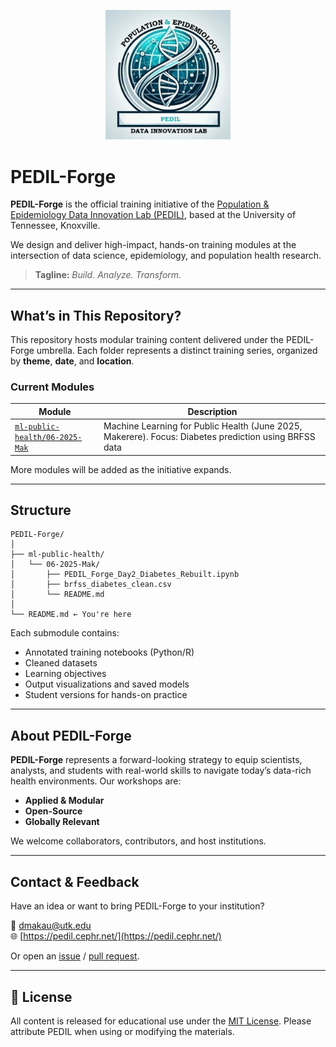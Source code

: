 <p align="center">
  <img src="Pedil logo2.png" alt="PEDIL Logo" width="200"/>
</p>


# PEDIL-Forge

**PEDIL-Forge** is the official training initiative of the [Population & Epidemiology Data Innovation Lab (PEDIL)](https://pedil.cephr.net/), based at the University of Tennessee, Knoxville.

We design and deliver high-impact, hands-on training modules at the intersection of data science, epidemiology, and population health research.

> **Tagline:** _Build. Analyze. Transform._

---

## What’s in This Repository?

This repository hosts modular training content delivered under the PEDIL-Forge umbrella. Each folder represents a distinct training series, organized by **theme**, **date**, and **location**.

### Current Modules

| Module | Description |
|--------|-------------|
| [`ml-public-health/06-2025-Mak`](./ml-public-health/06-2025-Mak) | Machine Learning for Public Health (June 2025, Makerere). Focus: Diabetes prediction using BRFSS data |

More modules will be added as the initiative expands.

---

## Structure

```
PEDIL-Forge/
│
├── ml-public-health/
│   └── 06-2025-Mak/
│       ├── PEDIL_Forge_Day2_Diabetes_Rebuilt.ipynb
│       ├── brfss_diabetes_clean.csv
│       └── README.md
│
└── README.md ← You're here
```

Each submodule contains:
- Annotated training notebooks (Python/R)
- Cleaned datasets
- Learning objectives
- Output visualizations and saved models
- Student versions for hands-on practice

---

## About PEDIL-Forge

**PEDIL-Forge** represents a forward-looking strategy to equip scientists, analysts, and students with real-world skills to navigate today’s data-rich health environments. Our workshops are:

- **Applied & Modular**
- **Open-Source**
- **Globally Relevant**

We welcome collaborators, contributors, and host institutions.

---

## Contact & Feedback

Have an idea or want to bring PEDIL-Forge to your institution?

📧 [dmakau@utk.edu](mailto:dmakau@utk.edu)  
🌐 [https://pedil.cephr.net/](https://pedil.cephr.net/)

Or open an [issue](https://github.com/drdmakau/PEDIL-Forge/issues) / [pull request](https://github.com/drdmakau/PEDIL-Forge/pulls).

---

## 📄 License

All content is released for educational use under the [MIT License](./LICENSE). Please attribute PEDIL when using or modifying the materials.
